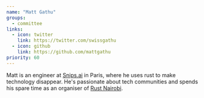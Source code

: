 ```yaml
---
name: "Matt Gathu"
groups:
  - committee
links:
  - icon: twitter
    link: https://twitter.com/swissgathu
  - icon: github
    link: https://github.com/mattgathu
priority: 60 
---
```


Matt is an engineer at [Snips.ai](https://snips.ai) in Paris, where he uses rust to make technology disappear. 
He's passionate about tech communities and spends his spare time as an organiser of [Rust Nairobi](https://www.meetup.com/Rust-Nairobi/).
